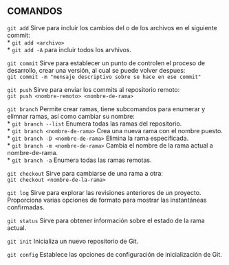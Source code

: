 ## COMANDOS
`git add` 		Sirve para incluir los cambios del o de los archivos en el siguiente commit:  
	* `git add <archivo>`  
	* `git add -A` para incluir todos los arvhivos.  

`git commit`	Sirve para establecer un punto de controlen el proceso de desarrollo, crear una versión, al cual se puede volver despues:  
	`git commit -m "mensaje descriptivo sobre se hace en ese commit"`  

`git push`		Sirve para enviar los commits al repositorio remoto:  
	`git push <nombre-remoto> <nombre-de-rama>`  

`git branch`	Permite crear ramas, tiene subcomandos para enumerar y elimnar ramas, así como cambiar su nombre:  
	* `git branch --list`				Enumera todas las ramas del repositorio.  
	* `git branch <nombre-de-rama>`		Crea una nueva rama con el nombre puesto.  
	* `git branch -D <nombre-de-rama>`	Elimina la rama especificada.  
	* `git branch -m <nombre-de-rama>`	Cambia el nombre de la rama actual a nombre-de-rama.  
	* `git branch -a`					Enumera todas las ramas remotas.  

`git checkout` 	Sirve para cambiarse de una rama a otra:  
	`git checkout <nombre-de-la-rama>`  

`git log`		Sirve para explorar las revisiones anteriores de un proyecto. Proporciona varias opciones de formato para mostrar las instantáneas confirmadas.  

`git status`	Sirve para obtener información sobre el estado de la rama actual.  

`git init`		Inicializa un nuevo repositorio de Git.  

`git config` 	Establece las opciones de configuración de inicialización de Git.  
